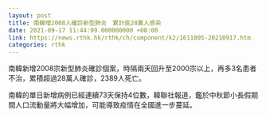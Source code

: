 ```yaml
---
layout: post
title: 南韓增2008人確診新型肺炎　累計逾28萬人感染
date: 2021-09-17 11:44:09.000000000 +08:00
link: https://news.rthk.hk/rthk/ch/component/k2/1611005-20210917.htm
categories: rthk
---
```


南韓新增2008宗新型肺炎確診個案，時隔兩天回升至2000宗以上，再多3名患者不治，累積超過28萬人確診，2389人死亡。

南韓的單日新增病例已經連續73天保持4位數，韓聯社報道，鑑於中秋節小長假期間人口流動量將大幅增加，可能導致疫情在全國進一步蔓延。
